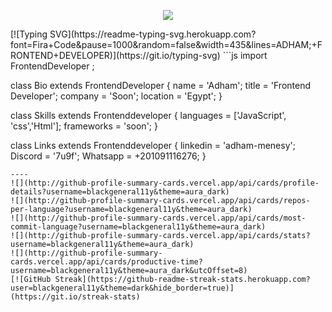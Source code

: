 <p align="center">
  <img src="https://github.com/thompsonemerson/thompsonemerson/raw/master/cover-thompson.png" />
</p>
[![Typing SVG](https://readme-typing-svg.herokuapp.com?font=Fira+Code&pause=1000&random=false&width=435&lines=ADHAM;+FRONTEND+DEVELOPER)](https://git.io/typing-svg)
```js
import FrontendDeveloper ;

class Bio extends FrontendDeveloper {
  name  = 'Adham';
  title = 'Frontend Developer';
  company = 'Soon';
  location = 'Egypt';
}

class Skills extends Frontenddeveloper {
  languages  = ['JavaScript', 'css','Html'];
  frameworks = 'soon';
}

class Links extends Frontenddeveloper {
  linkedin = 'adham-menesy';
  Discord = '7u9f';
  Whatsapp = +201091116276;
}
```
----
![](http://github-profile-summary-cards.vercel.app/api/cards/profile-details?username=blackgeneral11y&theme=aura_dark) 
![](http://github-profile-summary-cards.vercel.app/api/cards/repos-per-language?username=blackgeneral11y&theme=aura_dark) 
![](http://github-profile-summary-cards.vercel.app/api/cards/most-commit-language?username=blackgeneral11y&theme=aura_dark) 
![](http://github-profile-summary-cards.vercel.app/api/cards/stats?username=blackgeneral11y&theme=aura_dark) 
![](http://github-profile-summary-cards.vercel.app/api/cards/productive-time?username=blackgeneral11y&theme=aura_dark&utcOffset=8) 
[![GitHub Streak](https://github-readme-streak-stats.herokuapp.com?user=blackgeneral11y&theme=dark&hide_border=true)](https://git.io/streak-stats)

